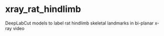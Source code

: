# xray_rat_hindlimb
DeepLabCut models to label rat hindlimb skeletal landmarks in bi-planar x-ray video
